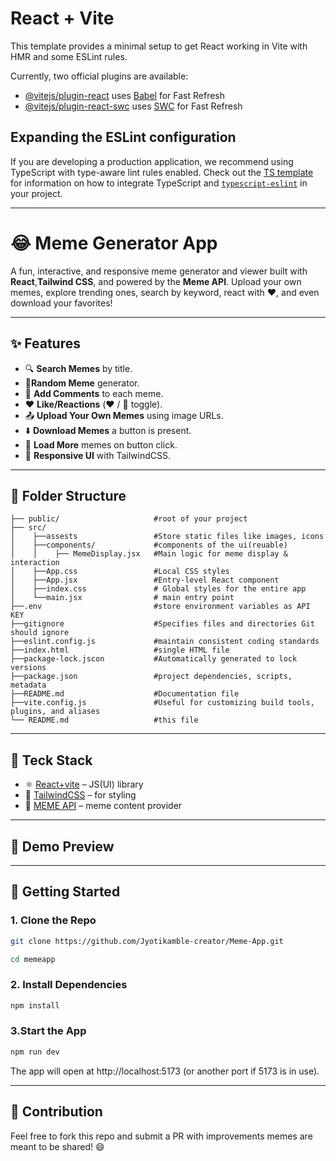 # React + Vite

This template provides a minimal setup to get React working in Vite with HMR and some ESLint rules.

Currently, two official plugins are available:

- [@vitejs/plugin-react](https://github.com/vitejs/vite-plugin-react/blob/main/packages/plugin-react) uses [Babel](https://babeljs.io/) for Fast Refresh
- [@vitejs/plugin-react-swc](https://github.com/vitejs/vite-plugin-react/blob/main/packages/plugin-react-swc) uses [SWC](https://swc.rs/) for Fast Refresh

## Expanding the ESLint configuration

If you are developing a production application, we recommend using TypeScript with type-aware lint rules enabled. Check out the [TS template](https://github.com/vitejs/vite/tree/main/packages/create-vite/template-react-ts) for information on how to integrate TypeScript and [`typescript-eslint`](https://typescript-eslint.io) in your project.

---

# 😂 Meme Generator App

A fun, interactive, and responsive meme generator and viewer built with **React**,**Tailwind CSS**, and powered by the **Meme API**. Upload your own memes, explore trending ones, search by keyword, react with ❤️, and even download your favorites!

---

## ✨ Features

- 🔍 **Search Memes** by title.
-  🧩**Random Meme** generator.
- 💬 **Add Comments** to each meme.
- ❤️ **Like/Reactions** (❤️ / 🤍 toggle).
- 📤 **Upload Your Own Memes** using image URLs.
- ⬇️ **Download Memes** a button is present.
- 🔄 **Load More** memes on button click.
- 🎨 **Responsive UI** with TailwindCSS.

---

## 📁 Folder Structure

````
├── public/                     #root of your project
├── src/
│    ├──assests                 #Store static files like images, icons
│    ├──components/             #components of the ui(reuable)
│    │    ├── MemeDisplay.jsx   #Main logic for meme display & interaction
│    ├──App.css                 #Local CSS styles
│    ├──App.jsx                 #Entry-level React component
│    ├──index.css               # Global styles for the entire app
│    └──main.jsx                # main entry point
├──.env                         #store environment variables as API KEY
├──gitignore                    #Specifies files and directories Git should ignore
├──eslint.config.js             #maintain consistent coding standards
├──index.html                   #single HTML file
├──package-lock.jscon           #Automatically generated to lock versions
├──package.json                 #project dependencies, scripts, metadata
├──README.md                    #Documentation file
├──vite.config.js               #Useful for customizing build tools, plugins, and aliases
└── README.md                   #this file

````
---

## 🧰 Teck Stack

- ⚛️ [React+vite](https://vite.dev/) – JS(UI) library
- 🎨 [TailwindCSS](https://tailwindcss.com/) – for styling
- 🔗 [MEME API](https://meme-api.com/gimme/) – meme content provider
---
## 📸 Demo Preview

---
## 🚀 Getting Started

### 1. Clone the Repo
```bash
git clone https://github.com/Jyotikamble-creator/Meme-App.git

cd memeapp
```

### 2. Install Dependencies

```bash
npm install
```

### 3.Start the App

```bash
npm run dev
```

The app will open at http://localhost:5173 (or another port if 5173 is in use).

---
## 🙌 Contribution

Feel free to fork this repo and submit a PR with improvements  memes are meant to be shared! 😄